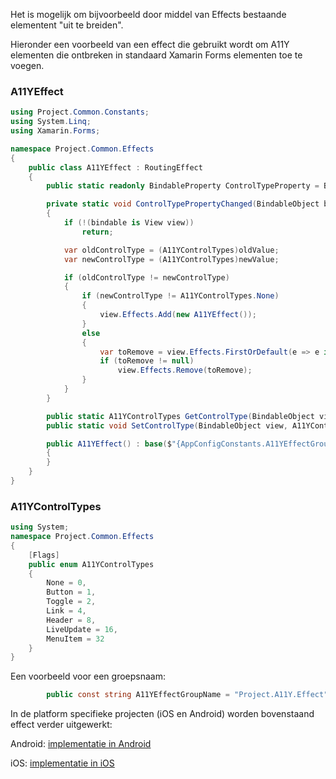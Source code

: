 Het is mogelijk om bijvoorbeeld door middel van Effects bestaande elementent "uit te breiden".

Hieronder een voorbeeld van een effect die gebruikt wordt om A11Y elementen die ontbreken in standaard Xamarin Forms elementen toe te voegen.

### <a id="A11YEffect"></a> A11YEffect
```c#
using Project.Common.Constants;
using System.Linq;
using Xamarin.Forms;

namespace Project.Common.Effects
{
    public class A11YEffect : RoutingEffect
    {
        public static readonly BindableProperty ControlTypeProperty = BindableProperty.CreateAttached("ControlType", typeof(A11YControlTypes), typeof(A11YEffect), A11YControlTypes.None, propertyChanged: ControlTypePropertyChanged);

        private static void ControlTypePropertyChanged(BindableObject bindable, object oldValue, object newValue)
        {
            if (!(bindable is View view))
                return;

            var oldControlType = (A11YControlTypes)oldValue;
            var newControlType = (A11YControlTypes)newValue;

            if (oldControlType != newControlType)
            {
                if (newControlType != A11YControlTypes.None)
                {
                    view.Effects.Add(new A11YEffect());
                }
                else
                {
                    var toRemove = view.Effects.FirstOrDefault(e => e is A11YEffect && GetControlType(view) == oldControlType);
                    if (toRemove != null)
                        view.Effects.Remove(toRemove);
                }
            }
        }

        public static A11YControlTypes GetControlType(BindableObject view) => (A11YControlTypes)view?.GetValue(ControlTypeProperty);
        public static void SetControlType(BindableObject view, A11YControlTypes value) => view?.SetValue(ControlTypeProperty, value);

        public A11YEffect() : base($"{AppConfigConstants.A11YEffectGroupName}.{nameof(A11YEffect)}")
        {
        }
    }
}
```

### <a id="A11YControlTypes"></a> A11YControlTypes
```c#
using System;
namespace Project.Common.Effects
{
    [Flags]
    public enum A11YControlTypes
    {
        None = 0,
        Button = 1,
        Toggle = 2,
        Link = 4,
        Header = 8,
        LiveUpdate = 16,
        MenuItem = 32
    }
}
```

Een voorbeeld voor een groepsnaam:

```c#
        public const string A11YEffectGroupName = "Project.A11Y.Effect";
```

In de platform specifieke projecten (iOS en Android) worden bovenstaand effect verder uitgewerkt:

Android: [implementatie in Android](./A11yEffect_Android.md)

iOS: [implementatie in iOS](./A11yEffect_iOS.md)
